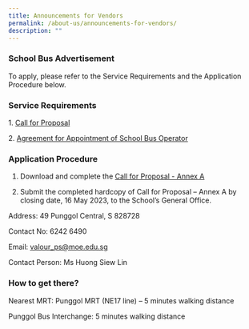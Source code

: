 ```yaml
---
title: Announcements for Vendors
permalink: /about-us/announcements-for-vendors/
description: ""
---
```

### School Bus Advertisement

To apply, please refer to the Service Requirements and the Application Procedure below.

### Service Requirements

1. [Call for Proposal](/files/Announcements%20for%20Vendors/call-for-proposal-valour-primary-school.pdf)

2. [Agreement for Appointment of School Bus Operator](/files/Announcements%20for%20Vendors/agreement-for-appointment-of-school-bus-operator.pdf)

### Application Procedure 

1. Download and complete the [Call for Proposal - Annex A](/files/Announcements%20for%20Vendors/call-for-proposal-annex-a.pdf)

2. Submit the completed hardcopy of Call for Proposal – Annex A by closing date, 16 May 2023, to the School’s General Office.

Address: 49 Punggol Central, S 828728

Contact No: 6242 6490

Email: valour_ps@moe.edu.sg

Contact Person: Ms Huong Siew Lin

### How to get there?

Nearest MRT: Punggol MRT (NE17 line) – 5 minutes walking distance

Punggol Bus Interchange: 5 minutes walking distance